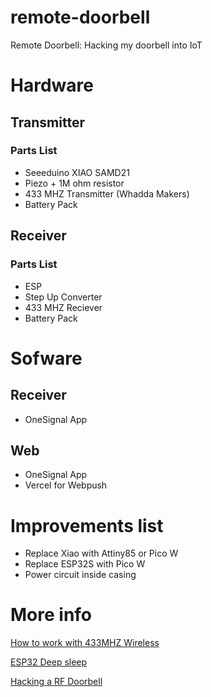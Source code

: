 # remote-doorbell
Remote Doorbell: Hacking my doorbell into IoT
# Hardware

## Transmitter
### Parts List
- Seeeduino XIAO SAMD21
- Piezo + 1M ohm resistor
- 433 MHZ Transmitter (Whadda Makers)
- Battery Pack

## Receiver
### Parts List
- ESP
- Step Up Converter
- 433 MHZ Reciever
- Battery Pack


# Sofware

## Receiver
- OneSignal App 

## Web
- OneSignal App
- Vercel for Webpush


# Improvements list
- Replace Xiao with Attiny85 or Pico W
- Replace ESP32S  with Pico W
- Power circuit inside casing


# More info
[How to work with 433MHZ Wireless](https://lastminuteengineers.com/433mhz-rf-wireless-arduino-tutorial/)

[ESP32 Deep sleep](https://randomnerdtutorials.com/micropython-esp32-deep-sleep-wake-up-sources/)

[Hacking a RF Doorbell](https://samy.pl/dingdong/)

